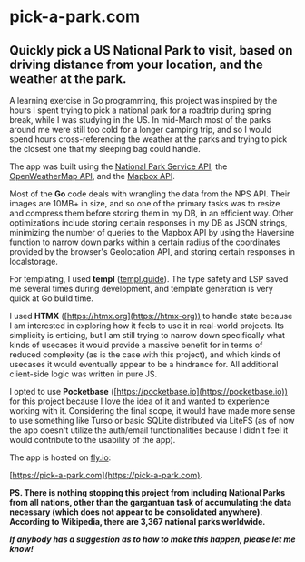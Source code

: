 # pick-a-park.com
## Quickly pick a US National Park to visit, based on driving distance from your location, and the weather at the park.

A learning exercise in Go programming, this project was inspired by the hours I spent trying to pick a national park for a roadtrip during spring break, while I was studying in the US. In mid-March most of the parks around me were still too cold for a longer camping trip, and so I would spend hours cross-referencing the weather at the parks and trying to pick the closest one that my sleeping bag could handle.

The app was built using the [National Park Service API](https://www.nps.gov/subjects/developer/api-documentation.htm), the [OpenWeatherMap API](https://openweathermap.org/api), and the [Mapbox API](https://www.mapbox.com/).

Most of the **Go** code deals with wrangling the data from the NPS API. Their images are 10MB+ in size, and so one of the primary tasks was to resize and compress them before storing them in my DB, in an efficient way. Other optimizations include storing certain responses in my DB as JSON strings, minimizing the number of queries to the Mapbox API by using the Haversine function to narrow down parks within a certain radius of the coordinates provided by the browser's Geolocation API, and storing certain responses in localstorage.

For templating, I used **templ** ([templ.guide](https://templ.guide)). The type safety and LSP saved me several times during development, and template generation is very quick at Go build time.

I used **HTMX** ([https://htmx.org](https://htmx-org)) to handle state because I am interested in exploring how it feels to use it in real-world projects. Its simplicity is enticing, but I am still trying to narrow down specifically what kinds of usecases it would provide a massive benefit for in terms of reduced complexity (as is the case with this project), and which kinds of usecases it would eventually appear to be a hindrance for. All additional client-side logic was written in pure JS.

I opted to use **Pocketbase** ([https://pocketbase.io](https://pocketbase.io))  for this project because I love the idea of it and wanted to experience working with it. Considering the final scope, it would have made more sense to use something like Turso or basic SQLite distributed via LiteFS (as of now the app doesn't utilize the auth/email functionalities because I didn't feel it would contribute to the usability of the app).

The app is hosted on [fly.io](https://fly.io):

[https://pick-a-park.com](https://pick-a-park.com).


**PS. There is nothing stopping this project from including National Parks from all nations, other than the gargantuan task of accumulating the data necessary (which does not appear to be consolidated anywhere). According to Wikipedia, there are 3,367 national parks worldwide.**

***If anybody has a suggestion as to how to make this happen, please let me know!***
